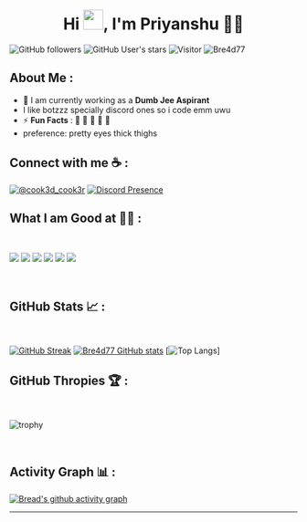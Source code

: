 <h1 align="center">Hi <img src="https://media.giphy.com/media/hvRJCLFzcasrR4ia7z/giphy.gif" width="35">, I'm Priyanshu 🤡🤡</h1>

![GitHub followers](https://img.shields.io/github/followers/Bre4d77?style=social) ![GitHub User's stars](https://img.shields.io/github/stars/Bre4d77?style=social) ![Visitor](https://visitor-badge.laobi.icu/badge?page_id=Bre4d77.repoName) <img src="https://komarev.com/ghpvc/?username=Bre4d77" alt="Bre4d77" />

## About Me :

- 🏢 I am currently working as a **Dumb Jee Aspirant** 
- I like botzzz specially discord ones so i code emm uwu
- ⚡ **Fun Facts** : 🍕 🏉 🏏 🎥 🚞
- preference: pretty eyes thick thighs 


## Connect with me ☕ :



[![@cook3d_cook3r](https://img.icons8.com/fluency/48/000000/instagram-new.png "@cook3d_cook3r")](https://www.instagram.com/cook3d_cook3r/) 
[![Discord Presence](https://lanyard.cnrad.dev/api/810818118322225152)](https://discord.com/invite/vDW5Tubx)
<br>

## What I am Good at 🧑‍💻 :

<br>

<img src="https://img.icons8.com/color/48/000000/html-5--v1.png"/> <img src="https://img.icons8.com/color/48/000000/css3.png"/> <img src="https://img.icons8.com/color/48/000000/nodejs.png"/> 
<img src="https://img.icons8.com/color/48/000000/mysql-logo.png"/> <img src="https://img.icons8.com/color/48/000000/mongodb.png"/> 
<img src="https://img.icons8.com/color/48/000000/npm.png"/>

<br>

## GitHub Stats 📈 :

<br>

[![GitHub Streak](https://github-readme-streak-stats.herokuapp.com?user=Bre4d77&theme=algolia&date_format=M%20j%5B%2C%20Y%5D)](https://git.io/streak-stats) [![Bre4d77 GitHub stats](https://github-readme-stats.vercel.app/api?username=Bre4d77&theme=algolia)](https://github.com/Bre4d77/github-readme-stats) [![Top Langs](https://github-readme-stats.vercel.app/api/top-langs/?username=Bre4d77&theme=algolia)]
<br>

## GitHub Thropies 🏆 :

<br>

![trophy](https://github-profile-trophy.vercel.app/?username=Bre4d77)

<br>

## Activity Graph 📊 :
[![Bread's github activity graph](https://github-readme-activity-graph.vercel.app/graph?username=Bre4d77&bg_color=000000&color=ffffff&line=00ffff&point=00ffff&area=true&hide_border=true)](https://github.com/ashutosh00710/github-readme-activity-graph)
<br>

---
